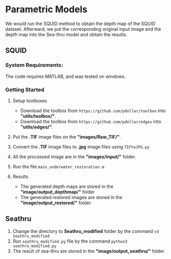 # Parametric Models

We would run the SQUID method to obtain the depth map of the SQUID dataset. Afterward, we put the corresponding original input image and the depth map into the Sea-thru model and obtain the results.

## SQUID

### System Requirements:
The code requires MATLAB, and was tested on windows.


### Getting Started

1. Setup toolboxes
   - Download the toolbox from `https://github.com/pdollar/toolbox` into **"utils/toolbox/"**.
   - Download the toolbox from `https://github.com/pdollar/edges` into **"utils/edges/"**.

2. Put the **.TIF** image files on the **"images/Raw_TIF/"**.
2. Convert the **.TIF** image files to **.jpg** image files using `TIFtoJPG.py`
3. All the processed image are in the **"images/input/"** folder.
4. Run the file `main_underwater_restoration.m`
5. Results
   - The generated depth maps are stored in the **"image/output_depthmap/"** folder
   - The generated restored images are stored in the **"image/output_restored/"** folder

## Seathru

1. Change the directory to **Seathru_modified** folder by the command `cd Seathru_modified`
2. Run `seathru_modified.py` file by the command `python3  seathru_modified.py`
3. The result of sea-thru are stored in the **"image/output_seathru/"** folder